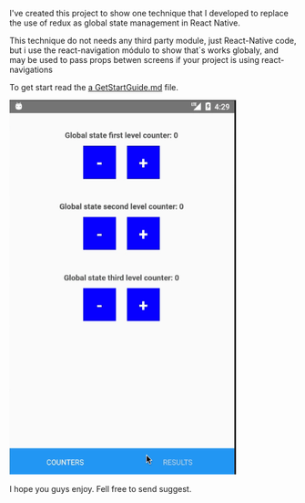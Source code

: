 I've created this project to show one technique that I developed to replace the use of redux as global state management  in React Native.

This technique do not needs any third party module, just React-Native code, but i use the react-navigation módulo to show that`s works globaly, and may be used to pass props betwen screens if your project is using react-navigations 

To get start read the  [a GetStartGuide.md](GetStartGuide.md) file.

![](demo.gif)

I hope you guys enjoy.
Fell free to send suggest.
